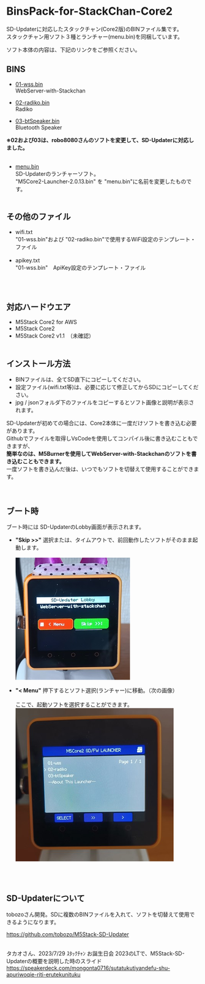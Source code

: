 # BinsPack-for-StackChan-Core2

SD-Updaterに対応したスタックチャン(Core2版)のBINファイル集です。<br>
スタックチャン用ソフト３種とランチャー(menu.bin)を同梱しています。

ソフト本体の内容は、下記のリンクをご参照ください。

## BINS

- [01-wss.bin](https://github.com/NoRi-230401/WebServer-with-stackchan)<br>
  WebServer-with-Stackchan

- [02-radiko.bin](https://github.com/NoRi-230401/SDU-M5Unified_StackChan_Radiko)<br>
Radiko

- [03-btSpeaker.bin](https://github.com/NoRi-230401/SDU-stackchan-bluetooth-simple)<br>
  Bluetooth Speaker

<b>※02および03は、robo8080さんのソフトを変更して、SD-Updaterに対応しました。</b><br>
<br>
- [menu.bin](https://github.com/tobozo/M5Stack-SD-Updater/releases)<br>
SD-Updaterのランチャーソフト。<br>
"M5Core2-Launcher-2.0.13.bin" を "menu.bin"に名前を変更したものです。
<br><br>

## その他のファイル
- wifi.txt<br>
  "01-wss.bin"および "02-radiko.bin"で使用するWiFi設定のテンプレート・ファイル<br><br>
- apikey.txt<br>
  "01-wss.bin"　ApiKey設定のテンプレート・ファイル<br><br>
<br>

## 対応ハードウエア
- M5Stack Core2 for AWS<br>
- M5Stack Core2 <br>
- M5Stack Core2 v1.1　（未確認）<br><br>

## インストール方法
- BINファイルは、全てSD直下にコピーしてください。<br>
- 設定ファイル(wifi.txt等)は、必要に応じて修正してからSDにコピーしてください。<br>
- jpg / jsonフォルダ下のファイルをコピーするとソフト画像と説明が表示されます。<br>

SD-Updaterが初めての場合には、Core2本体に一度だけソフトを書き込む必要があります。<br>
Githubでファイルを取得しVsCodeを使用してコンパイル後に書き込むこともできますが、<br>
<b>簡単なのは、M5Burnerを使用してWebServer-with-Stackchanのソフトを書き込むこともできます。</b><br>
一度ソフトを書き込んだ後は、いつでもソフトを切替えて使用することができます。<br>
<br><br>

## ブート時
ブート時には SD-UpdaterのLobby画面が表示されます。<br>

- <b>"Skip >>"</b> 選択または、タイムアウトで、前回動作したソフトがそのまま起動します。<br><br>
![画像](images/wss-sdupdater.jpg)<br>

- <b>"< Menu"</b>  押下するとソフト選択(ランチャー)に移動。（次の画像）<br>
<br>ここで、起動ソフトを選択することができます。<br>
![画像](images/IMG_menu.jpg )<br>

<br><br>
## SD-Updaterについて
tobozoさん開発。SDに複数のBINファイルを入れて、ソフトを切替えて使用できるようになります。<br>

 https://github.com/tobozo/M5Stack-SD-Updater<br><br>


タカオさん、2023/7/29 ｽﾀｯｸﾁｬﾝ お誕生日会 2023のLTで、M5Stack-SD-Updaterの概要を説明した時のスライド
https://speakerdeck.com/mongonta0716/sutatukutiyandefu-shu-apuriwoqie-riti-erutekunituku